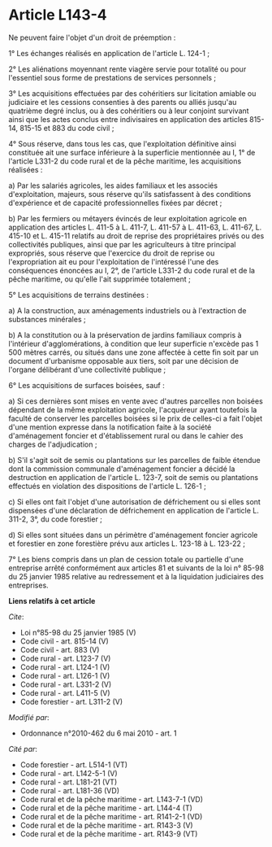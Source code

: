 # Article L143-4

Ne peuvent faire l'objet d'un droit de préemption : 

1° Les échanges réalisés en application de l'article L. 124-1 ; 

2° Les aliénations moyennant rente viagère servie pour totalité ou pour l'essentiel sous forme de prestations de services
personnels ; 

3° Les acquisitions effectuées par des cohéritiers sur licitation amiable ou judiciaire et les cessions consenties à des
parents ou alliés jusqu'au quatrième degré inclus, ou à des cohéritiers ou à leur conjoint survivant ainsi que les actes
conclus entre indivisaires en application des articles 815-14, 815-15 et 883 du code civil ; 

4° Sous réserve, dans tous les cas, que l'exploitation définitive ainsi constituée ait une surface inférieure à la superficie
mentionnée au I, 1° de l'article L331-2 du code rural et de la pêche maritime, les acquisitions réalisées : 

a) Par les salariés agricoles, les aides familiaux et les associés d'exploitation, majeurs, sous réserve qu'ils satisfassent
à des conditions d'expérience et de capacité professionnelles fixées par décret ; 

b) Par les fermiers ou métayers évincés de leur exploitation agricole en application des articles L. 411-5 à L. 411-7, L.
411-57 à L. 411-63, L. 411-67, L. 415-10 et L. 415-11 relatifs au droit de reprise des propriétaires privés ou des
collectivités publiques, ainsi que par les agriculteurs à titre principal expropriés, sous réserve que l'exercice du droit de
reprise ou l'expropriation ait eu pour l'exploitation de l'intéressé l'une des conséquences énoncées au I, 2°, de l'article
L331-2 du code rural et de la pêche maritime, ou qu'elle l'ait supprimée totalement ; 

5° Les acquisitions de terrains destinées : 

a) A la construction, aux aménagements industriels ou à l'extraction de substances minérales ; 

b) A la constitution ou à la préservation de jardins familiaux compris à l'intérieur d'agglomérations, à condition que leur
superficie n'excède pas 1 500 mètres carrés, ou situés dans une zone affectée à cette fin soit par un document d'urbanisme
opposable aux tiers, soit par une décision de l'organe délibérant d'une collectivité publique ; 

6° Les acquisitions de surfaces boisées, sauf : 

a) Si ces dernières sont mises en vente avec d'autres parcelles non boisées dépendant de la même exploitation agricole,
l'acquéreur ayant toutefois la faculté de conserver les parcelles boisées si le prix de celles-ci a fait l'objet d'une
mention expresse dans la notification faite à la société d'aménagement foncier et d'établissement rural ou dans le cahier des
charges de l'adjudication ; 

b) S'il s'agit soit de semis ou plantations sur les parcelles de faible étendue dont la commission communale d'aménagement
foncier a décidé la destruction en application de l'article L. 123-7, soit de semis ou plantations effectués en violation des
dispositions de l'article L. 126-1 ; 

c) Si elles ont fait l'objet d'une autorisation de défrichement ou si elles sont dispensées d'une déclaration de défrichement
en application de l'article L. 311-2, 3°, du code forestier ; 

d) Si elles sont situées dans un périmètre d'aménagement foncier agricole et forestier en zone forestière prévu aux articles
L. 123-18 à L. 123-22 ; 

7° Les biens compris dans un plan de cession totale ou partielle d'une entreprise arrêté conformément aux articles 81 et
suivants de la loi n° 85-98 du 25 janvier 1985 relative au redressement et à la liquidation judiciaires des entreprises.

**Liens relatifs à cet article**

_Cite_:

  - Loi n°85-98 du 25 janvier 1985 (V)
  - Code civil - art. 815-14 (V)
  - Code civil - art. 883 (V)
  - Code rural - art. L123-7 (V)
  - Code rural - art. L124-1 (V)
  - Code rural - art. L126-1 (V)
  - Code rural - art. L331-2 (V)
  - Code rural - art. L411-5 (V)
  - Code forestier - art. L311-2 (V)

_Modifié par_:

  - Ordonnance n°2010-462 du 6 mai 2010 - art. 1

_Cité par_:

  - Code forestier - art. L514-1 (VT)
  - Code rural - art. L142-5-1 (V)
  - Code rural - art. L181-21 (VT)
  - Code rural - art. L181-36 (VD)
  - Code rural et de la pêche maritime - art. L143-7-1 (VD)
  - Code rural et de la pêche maritime - art. L144-4 (T)
  - Code rural et de la pêche maritime - art. R141-2-1 (VD)
  - Code rural et de la pêche maritime - art. R143-3 (V)
  - Code rural et de la pêche maritime - art. R143-9 (VT)
